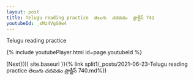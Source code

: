```yaml
---
layout: post
title: Telugu reading practice  తెలుగు  చదవడం  ప్రాక్టీస్ 741
youtubeId: _sMz4VgG9w4
---
```

 
 
Telugu reading practice
 
 
 
 
 


{% include youtubePlayer.html id=page.youtubeId %}
 
[Next]({{ site.baseurl }}{% link  split1/_posts/2021-06-23-Telugu reading practice  తెలుగు  చదవడం  ప్రాక్టీస్ 740.md%})
 
